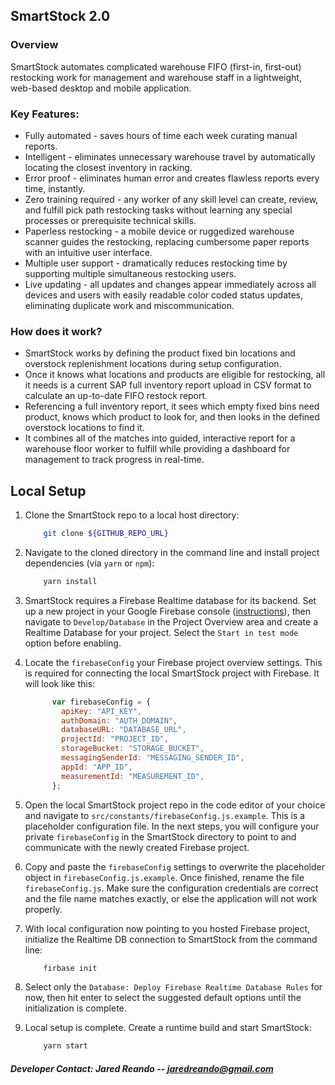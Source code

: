 ## SmartStock 2.0 

### Overview
SmartStock automates complicated warehouse FIFO (first-in, first-out) restocking work for management and warehouse staff in a lightweight, web-based desktop and mobile application.

### Key Features: 
- Fully automated - saves hours of time each week curating manual reports.
- Intelligent - eliminates unnecessary warehouse travel by automatically locating
the closest inventory in racking.
- Error proof - eliminates human error and creates flawless reports every time, instantly.
- Zero training required - any worker of any skill level can create, review, and
fulfill pick path restocking tasks without learning any special processes or prerequisite technical skills.
- Paperless restocking - a mobile device or ruggedized warehouse scanner
guides the restocking, replacing cumbersome paper reports with an intuitive user interface.
- Multiple user support - dramatically reduces restocking time by supporting
multiple simultaneous restocking users.
- Live updating - all updates and changes appear immediately across all devices and users with easily readable color coded status updates, eliminating duplicate work and miscommunication.

### How does it work? 
- SmartStock works by defining the product fixed bin locations and overstock replenishment locations during setup configuration. 
- Once it knows what locations and products are eligible for restocking, all it needs is a current SAP full inventory report upload in CSV format to calculate an up-to-date FIFO restock report. 
- Referencing a full inventory report, it sees which empty fixed bins need product, knows which product to look for, and then looks in the defined overstock locations to find it. 
- It combines all of the matches into guided, interactive report for a warehouse floor worker to fulfill while providing a dashboard for management to track progress in real-time.

## Local Setup
1. Clone the SmartStock repo to a local host directory:
    ```bash
        git clone ${GITHUB_REPO_URL}
    ```
   
2. Navigate to the cloned directory in the command line and install project dependencies (via ```yarn``` or ```npm```):
    ```bash
        yarn install
    ```
   
3. SmartStock requires a Firebase Realtime database for its backend. Set up a new project in your Google Firebase console ([instructions](https://firebase.google.com/docs/web/setup)), then navigate to `Develop/Database` in the Project Overview area and create a Realtime Database for your project. Select the `Start in test mode` option before enabling.

4. Locate the `firebaseConfig` your Firebase project overview settings. This is required for connecting the local SmartStock project with Firebase. It will look like this: 
    ```javascript
          var firebaseConfig = {
            apiKey: "API_KEY",
            authDomain: "AUTH_DOMAIN",
            databaseURL: "DATABASE_URL",
            projectId: "PROJECT_ID",
            storageBucket: "STORAGE_BUCKET",
            messagingSenderId: "MESSAGING_SENDER_ID",
            appId: "APP_ID",
            measurementId: "MEASUREMENT_ID",
          };
    ```
   
5. Open the local SmartStock project repo in the code editor of your choice and navigate to ```src/constants/firebaseConfig.js.example```. This is a placeholder configuration file. In the next steps, you will configure your private `firebaseConfig` in the SmartStock directory to point to and communicate with the newly created Firebase project.

6. Copy and paste the `firebaseConfig` settings to overwrite the placeholder object in `firebaseConfig.js.example`. Once finished, rename the file `firebaseConfig.js`. Make sure the configuration credentials are correct and the file name matches exactly, or else the application will not work properly.

7. With local configuration now pointing to you hosted Firebase project, initialize the Realtime DB connection to SmartStock from the command line:
    ```bash
        firbase init
    ```
   
8. Select only the `Database: Deploy Firebase Realtime Database Rules` for now, then hit enter to select the suggested default options until the initialization is complete.

9. Local setup is complete. Create a runtime build and start SmartStock:
    ```bash
        yarn start
    ```

 ##### **Developer Contact:** *Jared Reando* -- jaredreando@gmail.com
